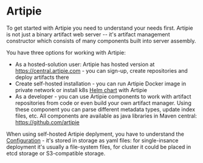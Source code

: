 # Artipie

To get started with Artipie you need to understand your needs first.
Artipie is not just a binary artifact web server -- it's artifact management
constructor which consists of many components built into server assembly.

You have three options for working with Artipie:
 - As a hosted-solution user: Artipie has hosted version at
 https://central.artipie.com - you can sign-up, create repositories
 and deploy artifacts there
 - Create self-hosted installation - you can run Artipie Docker image
 in private network or install k8s [Helm chart](https://github.com/artipie/helm-charts)
 with Artipie
 - As a developer - you can use Artipie components to work with artifact repositories
 from code or even build your own artifact manager. Using these component you can
 parse different metadata types, update index files, etc. All components are
 available as java libraries in Maven central: https://github.com/artipie

When using self-hosted Artipie deplyment, you have to understand the
[Configuration](https://github.com/artipie/artipie/wiki/Configuration) -
it's stored in storage as yaml files: for single-insance deployment it's
usually a file-system files, for cluster it could be placed in etcd storage
or S3-compatible storage.
